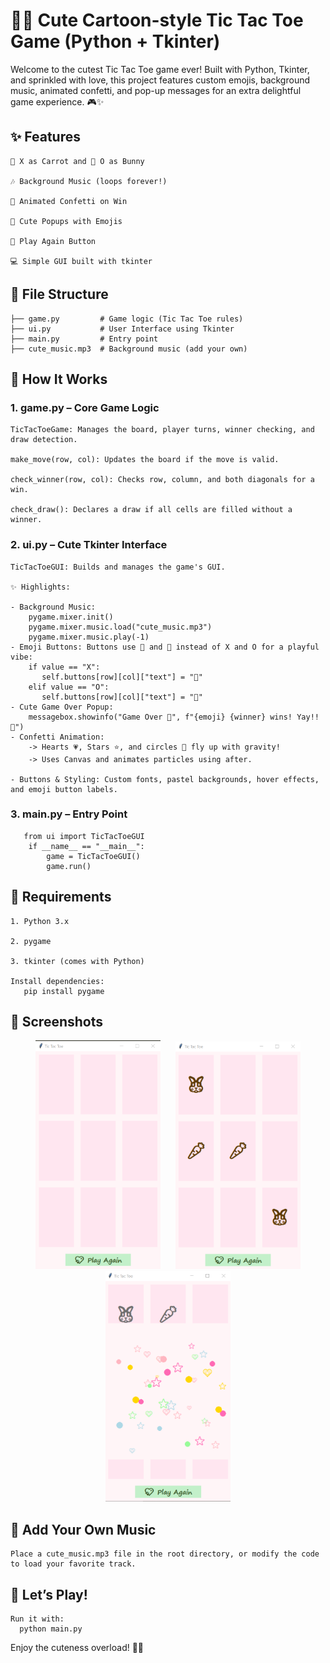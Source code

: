# 🐰🎀 Cute Cartoon-style Tic Tac Toe Game (Python + Tkinter)

Welcome to the cutest Tic Tac Toe game ever! Built with Python, Tkinter, and sprinkled with love, this project features custom emojis, background music, animated confetti, and pop-up messages for an extra delightful game experience. 🎮✨

## ✨ Features

    🥕 X as Carrot and 🐰 O as Bunny

    🎶 Background Music (loops forever!)

    🎊 Animated Confetti on Win

    🧡 Cute Popups with Emojis

    💖 Play Again Button

    💻 Simple GUI built with tkinter


## 📁 File Structure
    ├── game.py         # Game logic (Tic Tac Toe rules)
    ├── ui.py           # User Interface using Tkinter
    ├── main.py         # Entry point
    ├── cute_music.mp3  # Background music (add your own)

## 🧠 How It Works
### 1. game.py – Core Game Logic

    TicTacToeGame: Manages the board, player turns, winner checking, and draw detection.

    make_move(row, col): Updates the board if the move is valid.

    check_winner(row, col): Checks row, column, and both diagonals for a win.

    check_draw(): Declares a draw if all cells are filled without a winner.

### 2. ui.py – Cute Tkinter Interface

    TicTacToeGUI: Builds and manages the game's GUI.

    ✨ Highlights:

    - Background Music:
        pygame.mixer.init()
        pygame.mixer.music.load("cute_music.mp3")
        pygame.mixer.music.play(-1)
    - Emoji Buttons: Buttons use 🥕 and 🐰 instead of X and O for a playful vibe:
        if value == "X":
           self.buttons[row][col]["text"] = "🥕"
        elif value == "O":
           self.buttons[row][col]["text"] = "🐰"
    - Cute Game Over Popup:
        messagebox.showinfo("Game Over 🎀", f"{emoji} {winner} wins! Yay!! 🎉")
    - Confetti Animation:
        -> Hearts 💗, Stars ⭐, and circles 🎉 fly up with gravity!
        -> Uses Canvas and animates particles using after.

    - Buttons & Styling: Custom fonts, pastel backgrounds, hover effects, and emoji button labels.
### 3. main.py – Entry Point
       from ui import TicTacToeGUI
        if __name__ == "__main__":
            game = TicTacToeGUI()
            game.run()

  ## 🔧 Requirements

    1. Python 3.x

    2. pygame

    3. tkinter (comes with Python)

    Install dependencies:
       pip install pygame
## 📸 Screenshots
<p align="center">
  <img src="cute_1.png" alt="Game Screenshot 1" width="200" style="margin: 0 10px;" />
  <img src="cute_2.png" alt="Game Screenshot 2" width="200" style="margin: 0 10px;" />
  <img src="cute_3.png" alt="Game Screenshot 3" width="200" style="margin: 0 10px;" />
</p>





## 🎵 Add Your Own Music
    Place a cute_music.mp3 file in the root directory, or modify the code to load your favorite track.

## 🐇 Let’s Play!
    Run it with:
      python main.py

Enjoy the cuteness overload! 🐰💕


